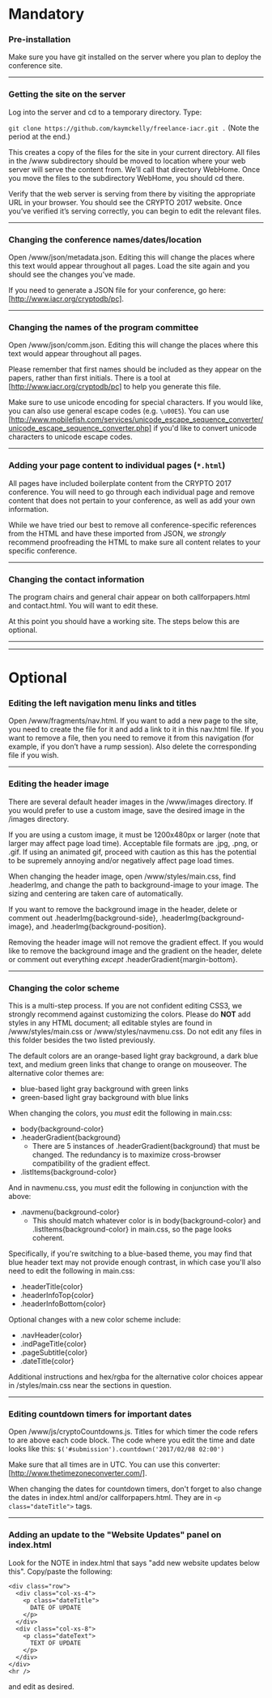 # Mandatory
### Pre-installation
Make sure you have git installed on the server where you plan to deploy the conference site.

___

### Getting the site on the server
Log into the server and cd to a temporary directory. Type:

``git clone https://github.com/kaymckelly/freelance-iacr.git .`` (Note the period at the end.)

This creates a copy of the files for the site in your current directory. All files in the /www subdirectory should be moved to location where your web server will serve the content from. We’ll call that directory WebHome. Once you move the files to the subdirectory WebHome, you should cd there.

Verify that the web server is serving from there by visiting the appropriate URL in your browser. You should see the CRYPTO 2017 website. Once you’ve verified it’s serving correctly, you can begin to edit the relevant files.

___

### Changing the conference names/dates/location
Open /www/json/metadata.json. Editing this will change the places where this text would appear throughout all pages. Load the site again and you should see the changes you’ve made.

If you need to generate a JSON file for your conference, go here: [http://www.iacr.org/cryptodb/pc].

___

### Changing the names of the program committee
Open /www/json/comm.json. Editing this will change the places where this text would appear throughout all pages.

Please remember that first names should be included as they appear on the papers, rather than first initials. There is a tool at [http://www.iacr.org/cryptodb/pc] to help you generate this file.

Make sure to use unicode encoding for special characters. If you would like, you can also use general escape codes (e.g. ``\u00E5``). You can use [http://www.mobilefish.com/services/unicode_escape_sequence_converter/unicode_escape_sequence_converter.php] if you'd like to convert unicode characters to unicode escape codes.

___

### Adding your page content to individual pages (``*.html``)
All pages have included boilerplate content from the CRYPTO 2017 conference. You will need to go through each individual page and remove content that does not pertain to your conference, as well as add your own information.

While we have tried our best to remove all conference-specific references from the HTML and have these imported from JSON, we *strongly* recommend proofreading the HTML to make sure all content relates to your specific conference.

___

### Changing the contact information
The program chairs and general chair appear on both callforpapers.html and contact.html. You will want to edit these.

At this point you should have a working site. The steps below this are optional.

___
___

# Optional
### Editing the left navigation menu links and titles
Open /www/fragments/nav.html. If you want to add a new page to the site, you need to create the file for it and add a link to it in this nav.html file. If you want to remove a file, then you need to remove it from this navigation (for example, if you don’t have a rump session). Also delete the corresponding file if you wish.

___

### Editing the header image
There are several default header images in the /www/images directory. If you would prefer to use a custom image, save the desired image in the /images directory.

If you are using a custom image, it must be 1200x480px or larger (note that larger may affect page load time). Acceptable file formats are .jpg, .png, or .gif. If using an animated gif, proceed with caution as this has the potential to be supremely annoying and/or negatively affect page load times.

When changing the header image, open /www/styles/main.css, find .headerImg, and change the path to background-image to your image. The sizing and centering are taken care of automatically.

If you want to remove the background image in the header, delete or comment out .headerImg{background-side}, .headerImg{background-image}, and .headerImg{background-position}.

Removing the header image will not remove the gradient effect. If you would like to remove the background image and the gradient on the header, delete or comment out everything *except* .headerGradient{margin-bottom}.

___

### Changing the color scheme
This is a multi-step process. If you are not confident editing CSS3, we strongly recommend against customizing the colors. Please do **NOT** add styles in any HTML document; all editable styles are found in /www/styles/main.css or /www/styles/navmenu.css. Do not edit any files in this folder besides the two listed previously.

The default colors are an orange-based light gray background, a dark blue text, and medium green links that change to orange on mouseover. The alternative color themes are:
- blue-based light gray background with green links
- green-based light gray background with blue links

When changing the colors, you *must* edit the following in main.css:
- body{background-color}
- .headerGradient{background}
  - There are 5 instances of .headerGradient{background} that must be changed. The redundancy is to maximize cross-browser compatibility of the gradient effect.
- .listItems{background-color}

And in navmenu.css, you *must* edit the following in conjunction with the above:
- .navmenu{background-color}
  - This should match whatever color is in body{background-color} and .listItems{background-color} in main.css, so the page looks coherent.

Specifically, if you're switching to a blue-based theme, you may find that blue header text may not provide enough contrast, in which case you'll also need to edit the following in main.css:
- .headerTitle{color}
- .headerInfoTop{color}
- .headerInfoBottom{color}

Optional changes with a new color scheme include:
- .navHeader{color}
- .indPageTitle{color}
- .pageSubtitle{color}
- .dateTitle{color}

Additional instructions and hex/rgba for the alternative color choices appear in /styles/main.css near the sections in question.

___

### Editing countdown timers for important dates
Open /www/js/cryptoCountdowns.js. Titles for which timer the code refers to are above each code block. The code where you edit the time and date looks like this: ``$('#submission').countdown('2017/02/08 02:00')``

Make sure that all times are in UTC. You can use this converter: [http://www.thetimezoneconverter.com/].

When changing the dates for countdown timers, don't forget to also change the dates in index.html and/or callforpapers.html. They are in ``<p class="dateTitle">`` tags.

___

### Adding an update to the "Website Updates" panel on index.html
Look for the NOTE in index.html that says "add new website updates below this". Copy/paste the following:
```
<div class="row">
  <div class="col-xs-4">
    <p class="dateTitle">
      DATE OF UPDATE
    </p>
  </div>
  <div class="col-xs-8">
    <p class="dateText">
      TEXT OF UPDATE
    </p>
  </div>
</div>
<hr />
```
and edit as desired.
